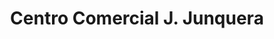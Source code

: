 ---
title: "Centro Comercial J. Junquera"
url: /oviedo-uvieu/centro-comercial-j-junquera/
shop: carnicero
---